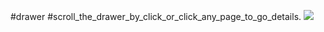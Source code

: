 #drawer 
#scroll_the_drawer_by_click_or_click_any_page_to_go_details.
![](test_a10/lib/images/Screenshot_1710481325.png)


